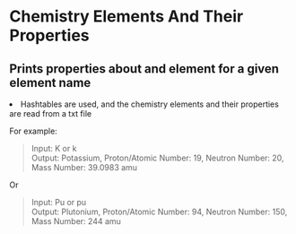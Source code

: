 # Chemistry Elements And Their Properties
<h2>Prints properties about and element for a given element name</h2>

<li>Hashtables are used, and the chemistry elements and their properties are read from a txt file</li>

For example:
> Input: K or k <br>
> Output: Potassium, Proton/Atomic Number: 19, Neutron Number: 20, Mass Number: 39.0983 amu <br>

Or <br>

> Input: Pu or pu <br>
> Output: Plutonium, Proton/Atomic Number: 94, Neutron Number: 150, Mass Number: 244 amu
